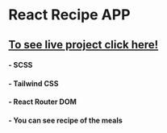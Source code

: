 # React Recipe APP

 ## [To see live project click here!](https://anilcosarss-recipe-app.netlify.app/)
 
#### - SCSS
#### - Tailwind CSS
#### - React Router DOM
#### - You can see recipe of the meals
